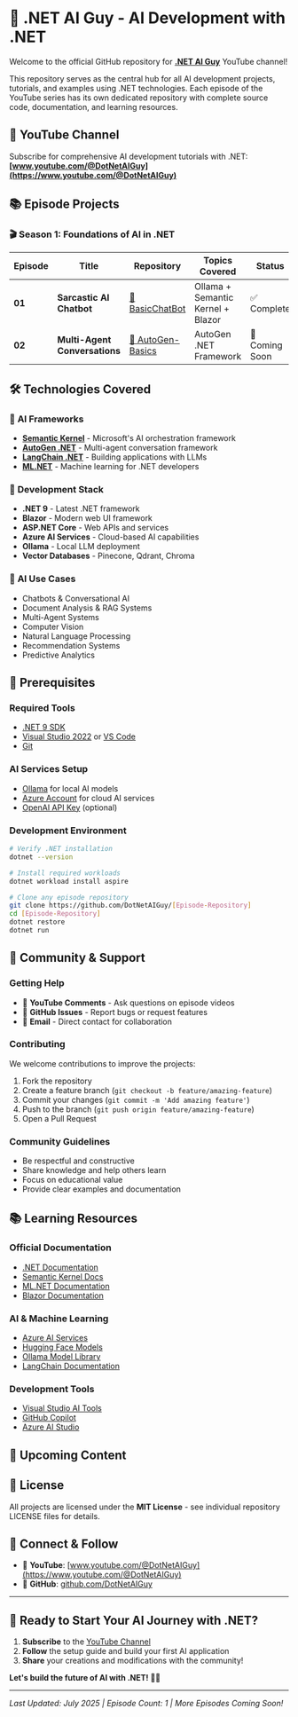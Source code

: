 # 🚀 .NET AI Guy - AI Development with .NET

Welcome to the official GitHub repository for **[.NET AI Guy](https://www.youtube.com/@DotNetAIGuy)** YouTube channel! 

This repository serves as the central hub for all AI development projects, tutorials, and examples using .NET technologies. Each episode of the YouTube series has its own dedicated repository with complete source code, documentation, and learning resources.

## 🎥 YouTube Channel

Subscribe for comprehensive AI development tutorials with .NET:  
**[www.youtube.com/@DotNetAIGuy](https://www.youtube.com/@DotNetAIGuy)**

## 📚 Episode Projects

### 🎬 Season 1: Foundations of AI in .NET

| Episode | Title | Repository | Topics Covered | Status |
|---------|-------|------------|----------------|--------|
| **01** | **Sarcastic AI Chatbot** | [📁 BasicChatBot](https://github.com/DotNetAIGuy/BasicChatBot) | Ollama + Semantic Kernel + Blazor | ✅ Complete |
| **02** | **Multi-Agent Conversations** | [📁 AutoGen-Basics](https://github.com/DotNetAIGuy/AutoGen-Basics) | AutoGen .NET Framework | 🚧 Coming Soon |


## 🛠️ Technologies Covered

### 🧠 **AI Frameworks**
- **[Semantic Kernel](https://github.com/microsoft/semantic-kernel)** - Microsoft's AI orchestration framework
- **[AutoGen .NET](https://github.com/microsoft/autogen)** - Multi-agent conversation framework  
- **[LangChain .NET](https://github.com/tryAGI/LangChain)** - Building applications with LLMs
- **[ML.NET](https://dotnet.microsoft.com/apps/machinelearning-ai/ml-dotnet)** - Machine learning for .NET developers

### 🚀 **Development Stack**
- **.NET 9** - Latest .NET framework
- **Blazor** - Modern web UI framework
- **ASP.NET Core** - Web APIs and services
- **Azure AI Services** - Cloud-based AI capabilities
- **Ollama** - Local LLM deployment
- **Vector Databases** - Pinecone, Qdrant, Chroma

### 🎯 **AI Use Cases**
- Chatbots & Conversational AI
- Document Analysis & RAG Systems
- Multi-Agent Systems
- Computer Vision
- Natural Language Processing
- Recommendation Systems
- Predictive Analytics

## 🔧 Prerequisites

### **Required Tools**
- [.NET 9 SDK](https://dotnet.microsoft.com/download/dotnet/9.0)
- [Visual Studio 2022](https://visualstudio.microsoft.com/) or [VS Code](https://code.visualstudio.com/)
- [Git](https://git-scm.com/)

### **AI Services Setup**
- [Ollama](https://ollama.ai/) for local AI models
- [Azure Account](https://azure.microsoft.com/free/) for cloud AI services
- [OpenAI API Key](https://platform.openai.com/) (optional)

### **Development Environment**
```bash
# Verify .NET installation
dotnet --version

# Install required workloads
dotnet workload install aspire

# Clone any episode repository
git clone https://github.com/DotNetAIGuy/[Episode-Repository]
cd [Episode-Repository]
dotnet restore
dotnet run
```

## 🤝 Community & Support

### **Getting Help**
- 💬 **YouTube Comments** - Ask questions on episode videos
- 🐛 **GitHub Issues** - Report bugs or request features
- 📧 **Email** - Direct contact for collaboration

### **Contributing**
We welcome contributions to improve the projects:

1. Fork the repository
2. Create a feature branch (`git checkout -b feature/amazing-feature`)
3. Commit your changes (`git commit -m 'Add amazing feature'`)
4. Push to the branch (`git push origin feature/amazing-feature`)
5. Open a Pull Request

### **Community Guidelines**
- Be respectful and constructive
- Share knowledge and help others learn
- Focus on educational value
- Provide clear examples and documentation

## 📚 Learning Resources

### **Official Documentation**
- [.NET Documentation](https://docs.microsoft.com/dotnet/)
- [Semantic Kernel Docs](https://learn.microsoft.com/semantic-kernel/)
- [ML.NET Documentation](https://docs.microsoft.com/dotnet/machine-learning/)
- [Blazor Documentation](https://docs.microsoft.com/aspnet/core/blazor/)

### **AI & Machine Learning**
- [Azure AI Services](https://azure.microsoft.com/services/cognitive-services/)
- [Hugging Face Models](https://huggingface.co/models)
- [Ollama Model Library](https://ollama.ai/library)
- [LangChain Documentation](https://python.langchain.com/)

### **Development Tools**
- [Visual Studio AI Tools](https://visualstudio.microsoft.com/vs/features/ai/)
- [GitHub Copilot](https://github.com/features/copilot)
- [Azure AI Studio](https://azure.microsoft.com/products/ai-studio/)

## 🎯 Upcoming Content

## 📄 License

All projects are licensed under the **MIT License** - see individual repository LICENSE files for details.

## 🔗 Connect & Follow

- 🎥 **YouTube**: [www.youtube.com/@DotNetAIGuy](https://www.youtube.com/@DotNetAIGuy)
- 🐙 **GitHub**: [github.com/DotNetAIGuy](https://github.com/DotNetAIGuy)

---

## 🚀 **Ready to Start Your AI Journey with .NET?**

1. **Subscribe** to the [YouTube Channel](https://www.youtube.com/@DotNetAIGuy)
3. **Follow** the setup guide and build your first AI application
4. **Share** your creations and modifications with the community!

**Let's build the future of AI with .NET! 🤖✨**

---

*Last Updated: July 2025 | Episode Count: 1 | More Episodes Coming Soon!*
